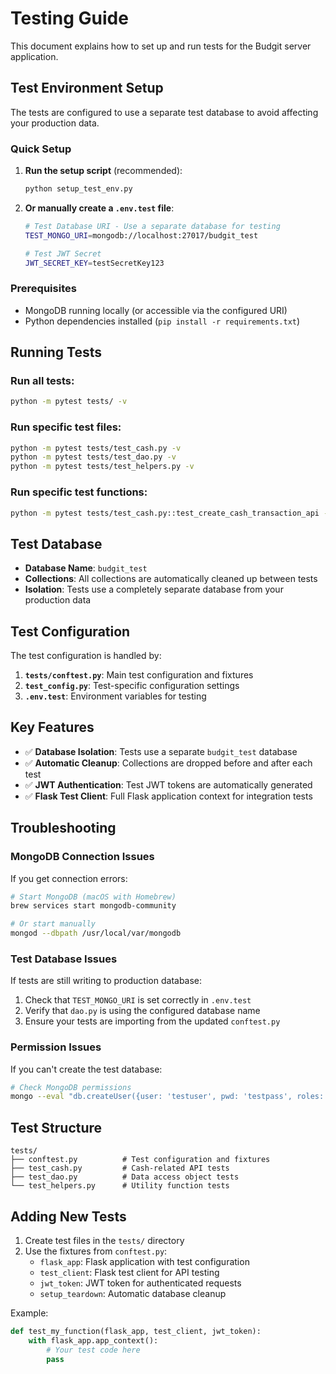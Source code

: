 # Testing Guide

This document explains how to set up and run tests for the Budgit server application.

## Test Environment Setup

The tests are configured to use a separate test database to avoid affecting your production data.

### Quick Setup

1. **Run the setup script** (recommended):
   ```bash
   python setup_test_env.py
   ```

2. **Or manually create a `.env.test` file**:
   ```bash
   # Test Database URI - Use a separate database for testing
   TEST_MONGO_URI=mongodb://localhost:27017/budgit_test
   
   # Test JWT Secret
   JWT_SECRET_KEY=testSecretKey123
   ```

### Prerequisites

- MongoDB running locally (or accessible via the configured URI)
- Python dependencies installed (`pip install -r requirements.txt`)

## Running Tests

### Run all tests:
```bash
python -m pytest tests/ -v
```

### Run specific test files:
```bash
python -m pytest tests/test_cash.py -v
python -m pytest tests/test_dao.py -v
python -m pytest tests/test_helpers.py -v
```

### Run specific test functions:
```bash
python -m pytest tests/test_cash.py::test_create_cash_transaction_api -v
```

## Test Database

- **Database Name**: `budgit_test`
- **Collections**: All collections are automatically cleaned up between tests
- **Isolation**: Tests use a completely separate database from your production data

## Test Configuration

The test configuration is handled by:

1. **`tests/conftest.py`**: Main test configuration and fixtures
2. **`test_config.py`**: Test-specific configuration settings
3. **`.env.test`**: Environment variables for testing

## Key Features

- ✅ **Database Isolation**: Tests use a separate `budgit_test` database
- ✅ **Automatic Cleanup**: Collections are dropped before and after each test
- ✅ **JWT Authentication**: Test JWT tokens are automatically generated
- ✅ **Flask Test Client**: Full Flask application context for integration tests

## Troubleshooting

### MongoDB Connection Issues
If you get connection errors:
```bash
# Start MongoDB (macOS with Homebrew)
brew services start mongodb-community

# Or start manually
mongod --dbpath /usr/local/var/mongodb
```

### Test Database Issues
If tests are still writing to production database:
1. Check that `TEST_MONGO_URI` is set correctly in `.env.test`
2. Verify that `dao.py` is using the configured database name
3. Ensure your tests are importing from the updated `conftest.py`

### Permission Issues
If you can't create the test database:
```bash
# Check MongoDB permissions
mongo --eval "db.createUser({user: 'testuser', pwd: 'testpass', roles: ['readWrite']})"
```

## Test Structure

```
tests/
├── conftest.py          # Test configuration and fixtures
├── test_cash.py         # Cash-related API tests
├── test_dao.py          # Data access object tests
└── test_helpers.py      # Utility function tests
```

## Adding New Tests

1. Create test files in the `tests/` directory
2. Use the fixtures from `conftest.py`:
   - `flask_app`: Flask application with test configuration
   - `test_client`: Flask test client for API testing
   - `jwt_token`: JWT token for authenticated requests
   - `setup_teardown`: Automatic database cleanup

Example:
```python
def test_my_function(flask_app, test_client, jwt_token):
    with flask_app.app_context():
        # Your test code here
        pass
``` 